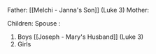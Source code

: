 Father: [[Melchi - Janna's Son]] (Luke 3)
Mother: 

Children:
Spouse : 
1) Boys
	[[Joseph - Mary's Husband]] (Luke 3)
2) Girls
	
